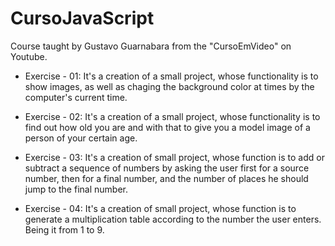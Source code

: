 # CursoJavaScript

Course taught by Gustavo Guarnabara from the "CursoEmVideo" on Youtube.

- Exercise - 01:
  It's a creation of a small project, whose functionality is to show images, as well as chaging the background color at times by the computer's current time.

- Exercise - 02:
  It's a creation of a small project, whose functionality is to find out how old you are and with that to give you a model image of a person of your certain age.

- Exercise - 03:
  It's a creation of small project, whose function is to add or subtract a sequence of numbers by asking the user first for a source number, then for a final number, and the number of places he should jump to the final number.

- Exercise - 04:
  It's a creation of small project, whose function is to generate a multiplication table according to the number the user enters. Being it from 1 to 9.
